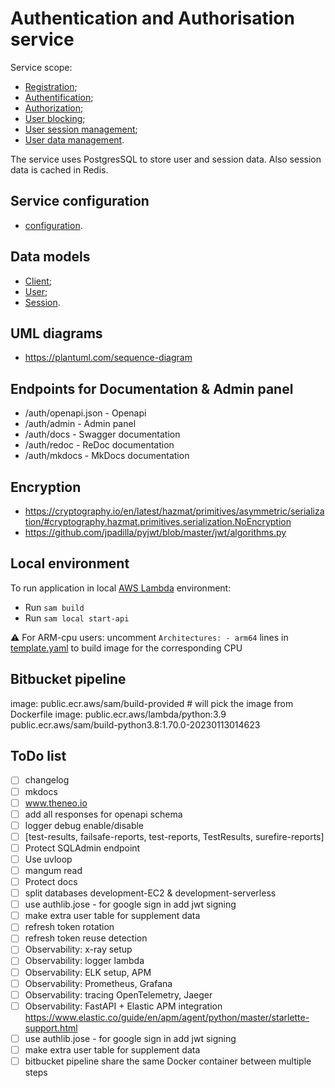 # Authentication and Authorisation service

Service scope:

* [Registration](docs/Registration.md);
* [Authentification](docs/Authentication.md);
* [Authorization](docs/Authorization.md);
* [User blocking](docs/Blocking.md);
* [User session management](docs/Session.md);
* [User data management](docs/User.md).

The service uses PostgresSQL to store user and session data.
Also session data is cached in Redis.


## Service configuration

* [configuration](docs/Config.md).


## Data models

* [Client](docs/models/ClientModel.md);
* [User](docs/models/UserModel.md);
* [Session](docs/models/SessionModel.md).


## UML diagrams

* https://plantuml.com/sequence-diagram


## Endpoints for Documentation & Admin panel

* /auth/openapi.json - Openapi
* /auth/admin - Admin panel
* /auth/docs - Swagger documentation
* /auth/redoc - ReDoc documentation
* /auth/mkdocs - MkDocs documentation


## Encryption
* https://cryptography.io/en/latest/hazmat/primitives/asymmetric/serialization/#cryptography.hazmat.primitives.serialization.NoEncryption
* https://github.com/jpadilla/pyjwt/blob/master/jwt/algorithms.py


## Local environment

To run application in local [AWS Lambda](https://aws.amazon.com/lambda/) environment:

- Run `sam build`
- Run `sam local start-api`

⚠️ For ARM-cpu users: uncomment `Architectures: - arm64` lines in [template.yaml](template.yaml) to build image for the corresponding CPU

## Bitbucket pipeline
image: public.ecr.aws/sam/build-provided # will pick the image from Dockerfile
image: public.ecr.aws/lambda/python:3.9
public.ecr.aws/sam/build-python3.8:1.70.0-20230113014623

## ToDo list
- [ ] changelog
- [ ] mkdocs
- [ ] www.theneo.io
- [ ] add all responses for openapi schema 
- [ ] logger debug enable/disable
- [ ] [test-results, failsafe-reports, test-reports, TestResults, surefire-reports]
- [ ] Protect SQLAdmin endpoint
- [ ] Use uvloop
- [ ] mangum read
- [ ] Protect docs
- [ ] split databases development-EC2 & development-serverless
- [ ] use authlib.jose - for google sign in add jwt signing
- [ ] make extra user table for supplement data
- [ ] refresh token rotation
- [ ] refresh token reuse detection
- [ ] Observability: x-ray setup
- [ ] Observability: logger lambda
- [ ] Observability: ELK setup, APM
- [ ] Observability: Prometheus, Grafana
- [ ] Observability: tracing OpenTelemetry, Jaeger
- [ ] Observability: FastAPI + Elastic APM integration
        https://www.elastic.co/guide/en/apm/agent/python/master/starlette-support.html
- [ ] use authlib.jose - for google sign in add jwt signing
- [ ] make extra user table for supplement data
- [ ] bitbucket pipeline share the same Docker container between multiple steps